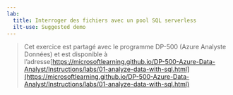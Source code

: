 ```yaml
---
lab:
  title: Interroger des fichiers avec un pool SQL serverless
  ilt-use: Suggested demo
---
```


> Cet exercice est partagé avec le programme DP-500 (Azure Analyste Données) et est disponible à l’adresse[https://microsoftlearning.github.io/DP-500-Azure-Data-Analyst/Instructions/labs/01-analyze-data-with-sql.html](https://microsoftlearning.github.io/DP-500-Azure-Data-Analyst/Instructions/labs/01-analyze-data-with-sql.html)
